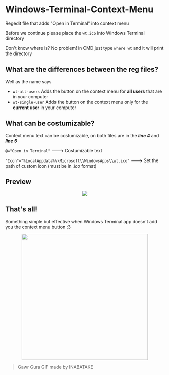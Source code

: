 # Windows-Terminal-Context-Menu
Regedit file that adds "Open in Terminal" into context menu

Before we continue please place the `wt.ico` into Windows Terminal directory

Don't know where is? No problem! in CMD just type `where wt` and it will print the directory

## What are the differences between the reg files?

Well as the name says
- `wt-all-users` Adds the button on the context menu for **all users** that are in your computer
- `wt-single-user` Adds the button on the context menu only for the **current user** in your computer

## What can be costumizable?
Context menu text can be costumizable, on both files are in the _**line 4**_ and _**line 5**_

`@="Open in Terminal"` ---> Costumizable text

`"Icon"="%LocalAppdata%\\Microsoft\\WindowsApps\\wt.ico"` ---> Set the path of custom icon (must be in _.ico_ format)

## Preview

<p align="center">
  <img src="https://i.postimg.cc/g0nV01vL/431626750-ac5b6d2f-332e-4a96-b4bc-7de7de6b8f67.png">
</p>

## That's all!

Something simple but effective when Windows Terminal app doesn't add you the context menu button ;3

<p align="center">
  <a href="https://reigentei.booth.pm/items/2425521"><img height=400px width=400px src="https://i.postimg.cc/HsGq4gPt/gawr-konosuba-alpha-200x200.gif"></a>
</p>

> Gawr Gura GIF made by INABATAKE

